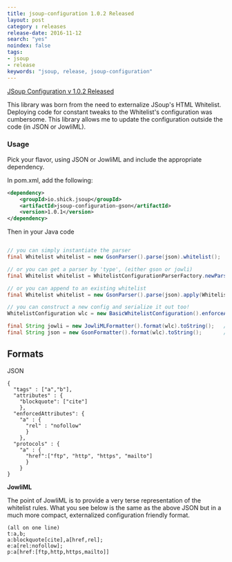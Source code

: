 ```yaml
---
title: jsoup-configuration 1.0.2 Released
layout: post
category : releases
release-date: 2016-11-12
search: "yes"
noindex: false
tags:
- jsoup
- release
keywords: "jsoup, release, jsoup-configuration"
---
```



[JSoup Configuration v 1.0.2 Released](http://trevershick.github.io/jsoup-configuration/)

This library was born from the need to externalize JSoup's HTML Whitelist.  Deploying code
for constant tweaks to the Whitelist's configuration was cumbersome.  This library allows
me to update the configuration outside the code (in JSON or JowliML).

### Usage

Pick your flavor, using JSON or JowliML and include the appropriate dependency.

In pom.xml, add the following:

```xml
<dependency>
    <groupId>io.shick.jsoup</groupId>
    <artifactId>jsoup-configuration-gson</artifactId>
    <version>1.0.1</version>
</dependency>
```

Then in your Java code

```java

// you can simply instantiate the parser
final Whitelist whitelist = new GsonParser().parse(json).whitelist();

// or you can get a parser by 'type', (either gson or jowli)
final Whitelist whitelist = WhitelistConfigurationParserFactory.newParser("gson").parse(json).whitelist();

// or you can append to an existing whitelist
final Whitelist whitelist = new GsonParser().parse(json).apply(Whitelist.basic());

// you can construct a new config and serialize it out too!
WhitelistConfiguration wlc = new BasicWhitelistConfiguration().enforceAttribute("a","rel","nofollow");

final String jowli = new JowliMLFormatter().format(wlc).toString();   //jowliml
final String json = new GsonFormatter().format(wlc).toString();       //json


```

Formats
----

JSON

```
{
  "tags" : ["a","b"],
  "attributes" : {
    "blockquote": ["cite"]
    },
  "enforcedAttributes": {
    "a" : {
      "rel" : "nofollow"
      }
    },
  "protocols" : {
    "a" : {
      "href":["ftp", "http", "https", "mailto"]
      }
    }
}
```

**JowliML**

The point of JowliML is to provide a very terse representation of the whitelist rules.
What you see below is the same as the above JSON but in a much more compact,
externalized configuration friendly format.


```
(all on one line)
t:a,b;
a:blockquote[cite],a[href,rel];
e:a[rel:nofollow];
p:a[href:[ftp,http,https,mailto]]
```
